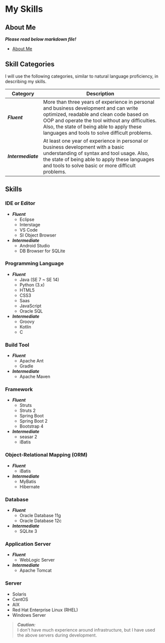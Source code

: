 # My Skills

## About Me

**_Please read below markdown file!_**

- [About Me](https://github.com/myConsciousness/myConsciousness/blob/master/details/AboutMe.md)

## Skill Categories

I will use the following categories, similar to natural language proficiency, in describing my skills.

| Category           | Description                                                                                                                                                                                                                                                                         |
| ------------------ | ----------------------------------------------------------------------------------------------------------------------------------------------------------------------------------------------------------------------------------------------------------------------------------- |
| **_Fluent_**       | More than three years of experience in personal and business development and can write optimized, readable and clean code based on OOP and operate the tool without any difficulties. Also, the state of being able to apply these languages and tools to solve difficult problems. |
| **_Intermediate_** | At least one year of experience in personal or business development with a basic understanding of syntax and tool usage. Also, the state of being able to apply these languages and tools to solve basic or more difficult problems.                                                |

## Skills

### IDE or Editor

- **_Fluent_**
  - Eclipse
  - Interstage
  - VS Code
  - SI Object Browser
- **_Intermediate_**
  - Android Studio
  - DB Browser for SQLite

### Programming Language

- **_Fluent_**
  - Java (SE 7 ~ SE 14)
  - Python (3.x)
  - HTML5
  - CSS3
  - Saas
  - JavaScript
  - Oracle SQL
- **_Intermediate_**
  - Groovy
  - Kotlin
  - C

### Build Tool

- **_Fluent_**
  - Apache Ant
  - Gradle
- **_Intermediate_**
  - Apache Maven

### Framework

- **_Fluent_**
  - Struts
  - Struts 2
  - Spring Boot
  - Spring Boot 2
  - Bootstrap 4
- **_Intermediate_**
  - seasar 2
  - iBatis

### Object-Relational Mapping (ORM)

- **_Fluent_**
  - iBatis
- **_Intermediate_**
  - MyBatis
  - Hibernate

### Database

- **_Fluent_**
  - Oracle Database 11g
  - Oracle Database 12c
- **_Intermediate_**
  - SQLite 3

### Application Server

- **_Fluent_**
  - WebLogic Server
- **_Intermediate_**
  - Apache Tomcat

### Server

- Solaris
- CentOS
- AIX
- Red Hat Enterprise Linux (RHEL)
- Windows Server

> **_Caution:_**<br>
> I don't have much experience around infrastructure, but I have used the above servers during development.
